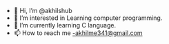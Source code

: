 - 👋 Hi, I’m @akhilshub
- 👀 I’m interested in Learning computer programming.
- 🌱 I’m currently learning C language.
- 📫 How to reach me -akhilme341@gmail.com

<!---
akhilshub/akhilshub is a ✨ special ✨ repository because its `README.md` (this file) appears on your GitHub profile.
You can click the Preview link to take a look at your changes.
--->

